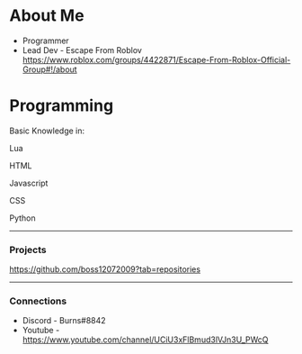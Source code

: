 # About Me
- Programmer
- Lead Dev - Escape From Roblov https://www.roblox.com/groups/4422871/Escape-From-Roblox-Official-Group#!/about

# Programming

Basic Knowledge in:

Lua

HTML

Javascript

CSS

Python

-------------------------------------------------------------

### Projects

https://github.com/boss12072009?tab=repositories

-------------------------------------------------------------
### Connections
- Discord - Burns#8842
- Youtube - https://www.youtube.com/channel/UCiU3xFlBmud3lVJn3U_PWcQ
